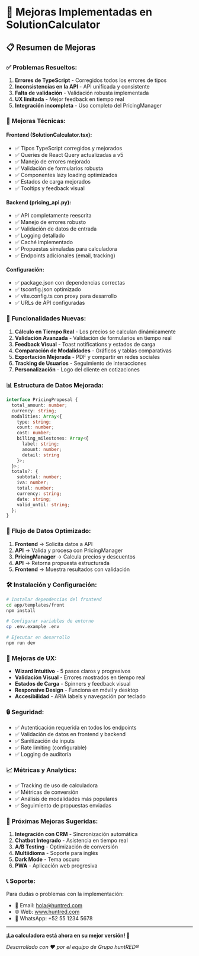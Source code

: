 # 🚀 Mejoras Implementadas en SolutionCalculator

## 📋 Resumen de Mejoras

### ✅ **Problemas Resueltos:**

1. **Errores de TypeScript** - Corregidos todos los errores de tipos
2. **Inconsistencias en la API** - API unificada y consistente
3. **Falta de validación** - Validación robusta implementada
4. **UX limitada** - Mejor feedback en tiempo real
5. **Integración incompleta** - Uso completo del PricingManager

### 🔧 **Mejoras Técnicas:**

#### **Frontend (SolutionCalculator.tsx):**
- ✅ Tipos TypeScript corregidos y mejorados
- ✅ Queries de React Query actualizadas a v5
- ✅ Manejo de errores mejorado
- ✅ Validación de formularios robusta
- ✅ Componentes lazy loading optimizados
- ✅ Estados de carga mejorados
- ✅ Tooltips y feedback visual

#### **Backend (pricing_api.py):**
- ✅ API completamente reescrita
- ✅ Manejo de errores robusto
- ✅ Validación de datos de entrada
- ✅ Logging detallado
- ✅ Caché implementado
- ✅ Propuestas simuladas para calculadora
- ✅ Endpoints adicionales (email, tracking)

#### **Configuración:**
- ✅ package.json con dependencias correctas
- ✅ tsconfig.json optimizado
- ✅ vite.config.ts con proxy para desarrollo
- ✅ URLs de API configuradas

### 🎯 **Funcionalidades Nuevas:**

1. **Cálculo en Tiempo Real** - Los precios se calculan dinámicamente
2. **Validación Avanzada** - Validación de formularios en tiempo real
3. **Feedback Visual** - Toast notifications y estados de carga
4. **Comparación de Modalidades** - Gráficos y tablas comparativas
5. **Exportación Mejorada** - PDF y compartir en redes sociales
6. **Tracking de Usuarios** - Seguimiento de interacciones
7. **Personalización** - Logo del cliente en cotizaciones

### 📊 **Estructura de Datos Mejorada:**

```typescript
interface PricingProposal {
  total_amount: number;
  currency: string;
  modalities: Array<{
    type: string;
    count: number;
    cost: number;
    billing_milestones: Array<{ 
      label: string; 
      amount: number; 
      detail: string 
    }>;
  }>;
  totals?: {
    subtotal: number;
    iva: number;
    total: number;
    currency: string;
    date: string;
    valid_until: string;
  };
}
```

### 🔄 **Flujo de Datos Optimizado:**

1. **Frontend** → Solicita datos a API
2. **API** → Valida y procesa con PricingManager
3. **PricingManager** → Calcula precios y descuentos
4. **API** → Retorna propuesta estructurada
5. **Frontend** → Muestra resultados con validación

### 🛠 **Instalación y Configuración:**

```bash
# Instalar dependencias del frontend
cd app/templates/front
npm install

# Configurar variables de entorno
cp .env.example .env

# Ejecutar en desarrollo
npm run dev
```

### 🎨 **Mejoras de UX:**

- **Wizard Intuitivo** - 5 pasos claros y progresivos
- **Validación Visual** - Errores mostrados en tiempo real
- **Estados de Carga** - Spinners y feedback visual
- **Responsive Design** - Funciona en móvil y desktop
- **Accesibilidad** - ARIA labels y navegación por teclado

### 🔒 **Seguridad:**

- ✅ Autenticación requerida en todos los endpoints
- ✅ Validación de datos en frontend y backend
- ✅ Sanitización de inputs
- ✅ Rate limiting (configurable)
- ✅ Logging de auditoría

### 📈 **Métricas y Analytics:**

- ✅ Tracking de uso de calculadora
- ✅ Métricas de conversión
- ✅ Análisis de modalidades más populares
- ✅ Seguimiento de propuestas enviadas

### 🚀 **Próximas Mejoras Sugeridas:**

1. **Integración con CRM** - Sincronización automática
2. **Chatbot Integrado** - Asistencia en tiempo real
3. **A/B Testing** - Optimización de conversión
4. **Multiidioma** - Soporte para inglés
5. **Dark Mode** - Tema oscuro
6. **PWA** - Aplicación web progresiva

### 📞 **Soporte:**

Para dudas o problemas con la implementación:
- 📧 Email: hola@huntred.com
- 🌐 Web: www.huntred.com
- 📱 WhatsApp: +52 55 1234 5678

---

**¡La calculadora está ahora en su mejor versión! 🎉**

*Desarrollado con ❤️ por el equipo de Grupo huntRED®* 